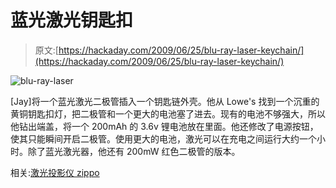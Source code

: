 # 蓝光激光钥匙扣

> 原文:[https://hackaday.com/2009/06/25/blu-ray-laser-keychain/](https://hackaday.com/2009/06/25/blu-ray-laser-keychain/)

![blu-ray-laser](../Images/df565029c78ff65900089376aadfaa08.png "blu-ray-laser")

[Jay]将一个蓝光激光二极管插入一个钥匙链外壳。他从 Lowe's 找到一个沉重的黄铜钥匙扣灯，把二极管和一个更大的电池塞了进去。现有的电池不够强大，所以他钻出端盖，将一个 200mAh 的 3.6v 锂电池放在里面。他还修改了电源按钮，使其只能瞬间开启二极管。使用更大的电池，激光可以在充电之间运行大约一个小时。除了蓝光激光器，他还有 200mW 红色二极管的版本。

相关:[激光投影仪 zippo](http://hackaday.com/2009/04/16/laser-projector-zippo/)